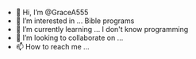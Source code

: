 - 👋 Hi, I’m @GraceA555
- 👀 I’m interested in ...
Bible programs
- 🌱 I’m currently learning ...
I don't know programming
- 💞️ I’m looking to collaborate on ...
- 📫 How to reach me ...

<!---
GraceA555/GraceA555 is a ✨ special ✨ repository because its `README.md` (this file) appears on your GitHub profile.
You can click the Preview link to take a look at your changes.
--->

